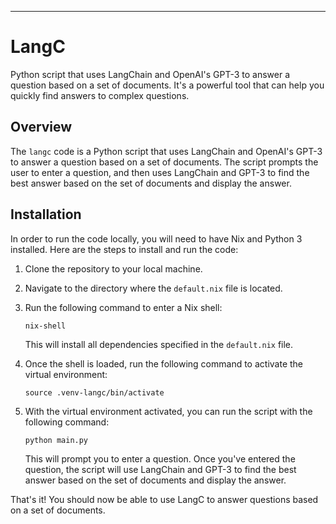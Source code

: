 ---

# LangC

 Python script that uses LangChain and OpenAI's GPT-3 to answer a question based on a set of documents. It's a powerful tool that can help you quickly find answers to complex questions.

## Overview

The `langc` code is a Python script that uses LangChain and OpenAI's GPT-3 to answer a question based on a set of documents. The script prompts the user to enter a question, and then uses LangChain and GPT-3 to find the best answer based on the set of documents and display the answer.

## Installation

In order to run the code locally, you will need to have Nix and Python 3 installed. Here are the steps to install and run the code:

1. Clone the repository to your local machine.
2. Navigate to the directory where the `default.nix` file is located.
3. Run the following command to enter a Nix shell:

   ```
   nix-shell
   ```

   This will install all dependencies specified in the `default.nix` file.

4. Once the shell is loaded, run the following command to activate the virtual environment:

   ```
   source .venv-langc/bin/activate
   ```

5. With the virtual environment activated, you can run the script with the following command:

   ```
   python main.py
   ```

   This will prompt you to enter a question. Once you've entered the question, the script will use LangChain and GPT-3 to find the best answer based on the set of documents and display the answer.

That's it! You should now be able to use LangC to answer questions based on a set of documents.